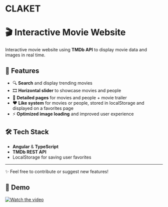 # CLAKET

# 🎬 Interactive Movie Website  

Interactive movie website using **TMDb API** to display movie data and images in real time.  

## 🚀 Features  
- 🔍 **Search** and display trending movies  
- 🎞️ **Horizontal slider** to showcase movies and people  
- 📄 **Detailed pages** for movies and people + movie trailer  
- ❤️ **Like system** for movies or people, stored in localStorage and displayed on a favorites page  
- ⚡ **Optimized image loading** and improved user experience  

## 🛠️ Tech Stack  
- **Angular** & **TypeScript**  
- **TMDb REST API**  
- LocalStorage for saving user favorites  

---
✨ Feel free to contribute or suggest new features!

## 🎥 Demo

[![Watch the video](https://img.youtube.com/vi/YOVKSaFhI3k/0.jpg)](https://www.youtube.com/watch?v=YOVKSaFhI3k)



